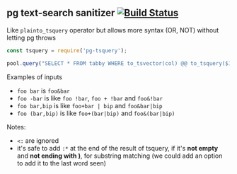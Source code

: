 ## pg text-search sanitizer [![Build Status](https://travis-ci.org/caub/pg-tsquery.svg?branch=master)](https://travis-ci.org/caub/pg-tsquery)

Like `plainto_tsquery` operator but allows more syntax (OR, NOT) without letting pg throws 

```js
const tsquery = require('pg-tsquery');

pool.query("SELECT * FROM tabby WHERE to_tsvector(col) @@ to_tsquery($1)", [tsquery(str)])

```

Examples of inputs

- `foo bar` is `foo&bar`
- `foo -bar` is like `foo !bar`, `foo + !bar` and `foo&!bar`
- `foo bar,bip` is like `foo+bar | bip` and `foo&bar|bip`
- `foo (bar,bip)` is like `foo+(bar|bip)` and `foo&(bar|bip)`

Notes:
- `<:` are ignored
- it's safe to add `:*` at the end of the result of tsquery, if it's **not empty** and **not ending with )**, for substring matching (we could add an option to add it to the last word seen)